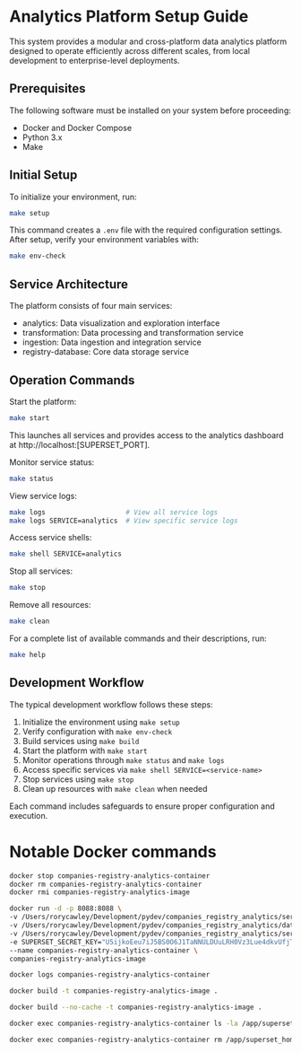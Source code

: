 # Analytics Platform Setup Guide

This system provides a modular and cross-platform data analytics platform designed to operate efficiently across different scales, from local development to enterprise-level deployments.

## Prerequisites

The following software must be installed on your system before proceeding:
- Docker and Docker Compose
- Python 3.x
- Make

## Initial Setup

To initialize your environment, run:
```bash
make setup
```

This command creates a `.env` file with the required configuration settings. After setup, verify your environment variables with:

```bash
make env-check
```

## Service Architecture

The platform consists of four main services:
- analytics: Data visualization and exploration interface
- transformation: Data processing and transformation service
- ingestion: Data ingestion and integration service
- registry-database: Core data storage service

## Operation Commands

Start the platform:
```bash
make start
```
This launches all services and provides access to the analytics dashboard at http://localhost:[SUPERSET_PORT].

Monitor service status:
```bash
make status
```

View service logs:
```bash
make logs                    # View all service logs
make logs SERVICE=analytics  # View specific service logs
```

Access service shells:
```bash
make shell SERVICE=analytics
```

Stop all services:
```bash
make stop
```

Remove all resources:
```bash
make clean
```

For a complete list of available commands and their descriptions, run:
```bash
make help
```

## Development Workflow

The typical development workflow follows these steps:

1. Initialize the environment using `make setup`
2. Verify configuration with `make env-check`
3. Build services using `make build`
4. Start the platform with `make start`
5. Monitor operations through `make status` and `make logs`
6. Access specific services via `make shell SERVICE=<service-name>`
7. Stop services using `make stop`
8. Clean up resources with `make clean` when needed

Each command includes safeguards to ensure proper configuration and execution.

# Notable Docker commands

```sh
docker stop companies-registry-analytics-container
docker rm companies-registry-analytics-container
docker rmi companies-registry-analytics-image

docker run -d -p 8088:8088 \
-v /Users/rorycawley/Development/pydev/companies_registry_analytics/services/analytics/superset_home:/app/superset_home \
-v /Users/rorycawley/Development/pydev/companies_registry_analytics/data/transformations/transformed_data.duckdb:/app/data/transformations/transformed_data.duckdb \
-v /Users/rorycawley/Development/pydev/companies_registry_analytics/services/analytics/config/:/app/config \
-e SUPERSET_SECRET_KEY="U5ijkoEeu7iJ5BS0O6J1TaNNULDUuLRH0Vz3Lue4dkvUfjTcPaOfrZqW" \
--name companies-registry-analytics-container \
companies-registry-analytics-image

docker logs companies-registry-analytics-container

docker build -t companies-registry-analytics-image .

docker build --no-cache -t companies-registry-analytics-image .

docker exec companies-registry-analytics-container ls -la /app/superset_home/.dashboard_imported

docker exec companies-registry-analytics-container rm /app/superset_home/.dashboard_imported
```